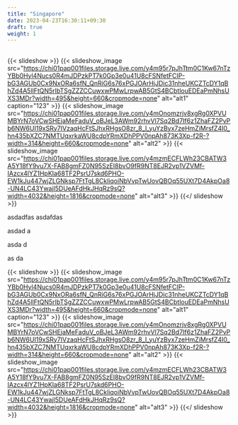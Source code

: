 ```yaml
---
title: "Singapore"
date: 2023-04-23T16:30:11+09:30
draft: true
weight: 1
---
```

##
{{< slideshow >}}
  {{< slideshow_image src="https://chi01pap001files.storage.live.com/y4m95r7pJhTtm0C1Kw67nTzYBb0Hyl4Nucs0R4mJDPzkPT7k0Gp3e0u41U8cFSNfetFCIP-bG3AGUb0Cx9NxORa6sfN_QnRiG6s76xPGJOArHjJDic31nheUKCZTcDY1qBhZd4A5llFtQN5rIbTSgZZZCCuwxwPMwLrpwAB5GtS4BCbtlouEDEaPmNhsUXS3MDr?width=495&height=660&cropmode=none" alt="alt1" caption="123" >}}
  {{< slideshow_image src="https://chi01pap001files.storage.live.com/y4mOnomzrjv8xgRg0XPVUMBYrN7oVCwSHEjaMeFaduV_oBJeL3AWm92rhvVl7Sq2Bd7If6z1ZhaFZ2PvPb6NW6UI19xSRy7IVzaqHcFtSJhxRHgsO8zr_8_I_yuYzByx7zeHmZiMrsfZ4I0_hn435bXZC7NMTUqxrkaWU8cdpYRmXDhPPV0npAh873K3Xp-f2R-?width=314&height=660&cropmode=none" alt="alt2" >}}
  {{< slideshow_image src="https://chi01pap001files.storage.live.com/y4mzmECFLWh23CBATW3A5Y18fY9vu7X-FAB8gmFZ0N95SzEI8bvO9fR9NT8EJR2vp1VZVMf-IAzcx4lYZ1HpKIa68TF2PsrU7skd6PHO-EW1kJu447wjZLGNksp7FtTgL8CkliqoiNbVvpTwUovQBOq55UXt7D4AkpOa8-UN4LC43Ywajl5DUeAFdHkJHqRz9sQ?width=4032&height=1816&cropmode=none" alt="alt3" >}}
{{</ slideshow >}}

asdadfas
asdafdas


asdad
a


asda
d

as
da



{{< slideshow >}}
  {{< slideshow_image src="https://chi01pap001files.storage.live.com/y4m95r7pJhTtm0C1Kw67nTzYBb0Hyl4Nucs0R4mJDPzkPT7k0Gp3e0u41U8cFSNfetFCIP-bG3AGUb0Cx9NxORa6sfN_QnRiG6s76xPGJOArHjJDic31nheUKCZTcDY1qBhZd4A5llFtQN5rIbTSgZZZCCuwxwPMwLrpwAB5GtS4BCbtlouEDEaPmNhsUXS3MDr?width=495&height=660&cropmode=none" alt="alt1" caption="123" >}}
  {{< slideshow_image src="https://chi01pap001files.storage.live.com/y4mOnomzrjv8xgRg0XPVUMBYrN7oVCwSHEjaMeFaduV_oBJeL3AWm92rhvVl7Sq2Bd7If6z1ZhaFZ2PvPb6NW6UI19xSRy7IVzaqHcFtSJhxRHgsO8zr_8_I_yuYzByx7zeHmZiMrsfZ4I0_hn435bXZC7NMTUqxrkaWU8cdpYRmXDhPPV0npAh873K3Xp-f2R-?width=314&height=660&cropmode=none" alt="alt2" >}}
  {{< slideshow_image src="https://chi01pap001files.storage.live.com/y4mzmECFLWh23CBATW3A5Y18fY9vu7X-FAB8gmFZ0N95SzEI8bvO9fR9NT8EJR2vp1VZVMf-IAzcx4lYZ1HpKIa68TF2PsrU7skd6PHO-EW1kJu447wjZLGNksp7FtTgL8CkliqoiNbVvpTwUovQBOq55UXt7D4AkpOa8-UN4LC43Ywajl5DUeAFdHkJHqRz9sQ?width=4032&height=1816&cropmode=none" alt="alt3" >}}
{{</ slideshow >}}